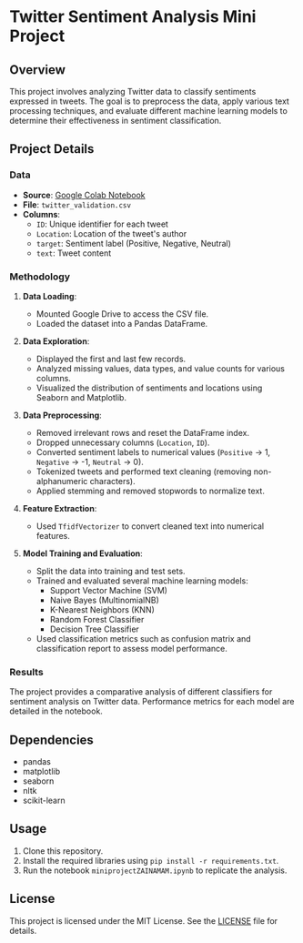 # Twitter Sentiment Analysis Mini Project

## Overview
This project involves analyzing Twitter data to classify sentiments expressed in tweets. The goal is to preprocess the data, apply various text processing techniques, and evaluate different machine learning models to determine their effectiveness in sentiment classification.

## Project Details

### Data
- **Source**: [Google Colab Notebook](https://colab.research.google.com/drive/1HlweEoB0CWvKMoVmuU8zy992ywrpG-Q6)
- **File**: `twitter_validation.csv`
- **Columns**:
  - `ID`: Unique identifier for each tweet
  - `Location`: Location of the tweet's author
  - `target`: Sentiment label (Positive, Negative, Neutral)
  - `text`: Tweet content

### Methodology

1. **Data Loading**:
   - Mounted Google Drive to access the CSV file.
   - Loaded the dataset into a Pandas DataFrame.

2. **Data Exploration**:
   - Displayed the first and last few records.
   - Analyzed missing values, data types, and value counts for various columns.
   - Visualized the distribution of sentiments and locations using Seaborn and Matplotlib.

3. **Data Preprocessing**:
   - Removed irrelevant rows and reset the DataFrame index.
   - Dropped unnecessary columns (`Location`, `ID`).
   - Converted sentiment labels to numerical values (`Positive` -> 1, `Negative` -> -1, `Neutral` -> 0).
   - Tokenized tweets and performed text cleaning (removing non-alphanumeric characters).
   - Applied stemming and removed stopwords to normalize text.

4. **Feature Extraction**:
   - Used `TfidfVectorizer` to convert cleaned text into numerical features.

5. **Model Training and Evaluation**:
   - Split the data into training and test sets.
   - Trained and evaluated several machine learning models:
     - Support Vector Machine (SVM)
     - Naive Bayes (MultinomialNB)
     - K-Nearest Neighbors (KNN)
     - Random Forest Classifier
     - Decision Tree Classifier
   - Used classification metrics such as confusion matrix and classification report to assess model performance.

### Results
The project provides a comparative analysis of different classifiers for sentiment analysis on Twitter data. Performance metrics for each model are detailed in the notebook.

## Dependencies
- pandas
- matplotlib
- seaborn
- nltk
- scikit-learn

## Usage
1. Clone this repository.
2. Install the required libraries using `pip install -r requirements.txt`.
3. Run the notebook `miniprojectZAINAMAM.ipynb` to replicate the analysis.

## License
This project is licensed under the MIT License. See the [LICENSE](LICENSE) file for details.
